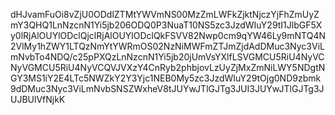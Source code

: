 dHJvamFuOi8vZjU0ODdlZTMtYWVmNS00MzZmLWFkZjktNjczYjFhZmUyZmY3QHQ1LnNzcnN1Yi5jb206ODQ0P3NuaT10NS5zc3JzdWIuY29tI1JlbGF5Xy0lRjAlOUYlODclQjclRjAlOUYlODclQkFSVV82Nwp0cm9qYW46Ly9mNTQ4N2VlMy1hZWY1LTQzNmYtYWRmOS02NzNiMWFmZTJmZjdAdDMuc3Nyc3ViLmNvbTo4NDQ/c25pPXQzLnNzcnN1Yi5jb20jUmVsYXlfLSVGMCU5RiU4NyVCNyVGMCU5RiU4NyVCQVJVXzY4CnRyb2phbjovLzUyZjMxZmNiLWY5NDgtNGY3MS1iY2E4LTc5NWZkY2Y3Yjc1NEB0My5zc3JzdWIuY29tOjg0ND9zbmk9dDMuc3Nyc3ViLmNvbSNSZWxheV8tJUYwJTlGJTg3JUI3JUYwJTlGJTg3JUJBUlVfNjkK